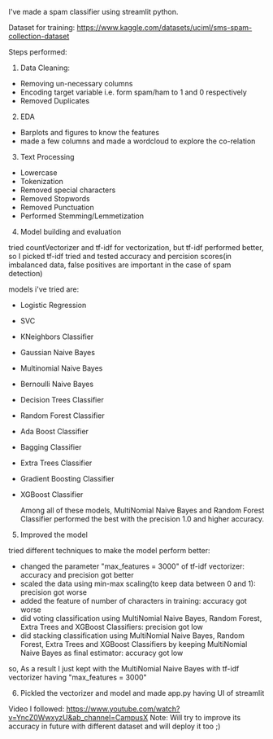 I've made a spam classifier using streamlit python.

Dataset for training: https://www.kaggle.com/datasets/uciml/sms-spam-collection-dataset

Steps performed:
1. Data Cleaning: 
  - Removing un-necessary columns
  - Encoding target variable i.e. form spam/ham to 1 and 0 respectively
  - Removed Duplicates
2. EDA
  - Barplots and figures to know the features
  - made a few columns and made a wordcloud to explore the co-relation
3. Text Processing
  - Lowercase
  - Tokenization
  - Removed special characters
  - Removed Stopwords
  - Removed Punctuation
  - Performed Stemming/Lemmetization
4. Model building and evaluation

  tried countVectorizer and tf-idf for vectorization, but tf-idf performed better, so I picked tf-idf
  tried and tested accuracy and percision scores(in imbalanced data, false positives are important in the case of spam detection)
  
  models i've tried are:
  - Logistic Regression
  - SVC
  - KNeighbors Classifier
  - Gaussian Naive Bayes
  - Multinomial Naive Bayes
  - Bernoulli Naive Bayes
  - Decision Trees Classifier
  - Random Forest Classifier
  - Ada Boost Classifier
  - Bagging Classifier
  - Extra Trees Classifier
  - Gradient Boosting Classifier
  - XGBoost Classifier

    Among all of these models, MultiNomial Naive Bayes and Random Forest Classifier performed the best with the precision 1.0 and higher accuracy.
    
5. Improved the model

  tried different techniques to make the model perform better:
  - changed the parameter "max_features = 3000" of tf-idf vectorizer: accuracy and precision got better
  - scaled the data using min-max scaling(to keep data between 0 and 1): precision got worse
  - added the feature of number of characters in training: accuracy got worse
  - did voting classification using MultiNomial Naive Bayes, Random Forest, Extra Trees and XGBoost Classifiers: precision got low
  - did stacking classification using MultiNomial Naive Bayes, Random Forest, Extra Trees and XGBoost Classifiers by keeping MultiNomial Naive Bayes as final estimator: accuracy got low

  so, As a result I just kept with the MultiNomial Naive Bayes with tf-idf vectorizer having "max_features = 3000"
  
6. Pickled the vectorizer and model and made app.py having UI of streamlit

Video I followed: https://www.youtube.com/watch?v=YncZ0WwxyzU&ab_channel=CampusX
Note: Will try to improve its accuracy in future with different dataset and will deploy it too ;)
